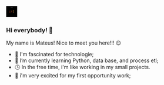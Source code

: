 <img src="https://github.com/Mat3usCod3/Mat3usCod3/blob/main/My%20profile%20Mateus%20Menezes%20(Back-and).png?raw=true" width="30" height="30"/> 

### Hi everybody! 👋

My name is Mateus! Nice to meet you here!!! 😉

- 🖤 I'm fascinated for technologie;
- 🌱 I’m currently learning Python, data base, and process etl;
- 🕓 In the free time, i'm like working in my small projects.
- 🙌 i'm very excited for my first opportunity work;



<!--
### Languages:

<img src="https://cdn.jsdelivr.net/gh/devicons/devicon/icons/python/python-original-wordmark.svg" width="30" height="30"/>  <img src="https://cdn.jsdelivr.net/gh/devicons/devicon/icons/rstudio/rstudio-original.svg" width="30" height="30"/>

### Data base:

<img src="https://cdn.jsdelivr.net/gh/devicons/devicon/icons/mysql/mysql-original-wordmark.svg" width="30" height="30"/> <img src="https://cdn.jsdelivr.net/gh/devicons/devicon/icons/postgresql/postgresql-original-wordmark.svg" width="30" height="30"/> <img src="https://cdn.jsdelivr.net/gh/devicons/devicon/icons/sqlite/sqlite-original-wordmark.svg" width="30" height="30"/> <img src="https://cdn.jsdelivr.net/gh/devicons/devicon/icons/mongodb/mongodb-original-wordmark.svg" width="30" height="30"/> <img src="https://cdn.jsdelivr.net/gh/devicons/devicon/icons/couchdb/couchdb-original.svg" width="30" height="30"/> <img src="https://cdn.jsdelivr.net/gh/devicons/devicon/icons/redis/redis-original-wordmark.svg" width="30" height="30"/> <img src="https://cdn.jsdelivr.net/gh/devicons/devicon/icons/firebase/firebase-plain-wordmark.svg" width="35" height="35"/>

### Secondary languages:

<img src="https://cdn.jsdelivr.net/gh/devicons/devicon/icons/c/c-original.svg" width="30" height="30"/> <img src="https://cdn.jsdelivr.net/gh/devicons/devicon/icons/cplusplus/cplusplus-original.svg" width="30" height="30"/>

### Basic knowbdge:

<img src="https://cdn.jsdelivr.net/gh/devicons/devicon/icons/html5/html5-original.svg" width="25" height="25"/> <img src="https://cdn.jsdelivr.net/gh/devicons/devicon/icons/css3/css3-original-wordmark.svg" width="30" height="30"/> <img src="https://cdn.jsdelivr.net/gh/devicons/devicon/icons/git/git-original.svg" width="25" height="25"/>

<hr size="10" width="100%">

-->
